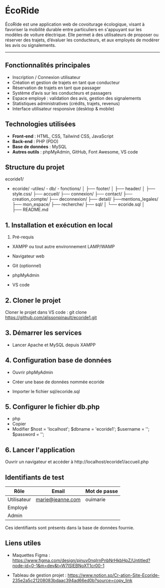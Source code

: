# ÉcoRide

ÉcoRide est une application web de covoiturage écologique, visant à favoriser la mobilité durable entre particuliers en s'appuyant sur les modèles de voiture électrique. Elle permet à des utilisateurs de proposer ou réserver des trajets, d’évaluer les conducteurs, et aux employés de modérer les avis ou signalements.

---

## Fonctionnalités principales

- Inscription / Connexion utilisateur
- Création et gestion de trajets en tant que conducteur
- Réservation de trajets en tant que passager
- Système d’avis sur les conducteurs et passagers
- Espace employé : validation des avis, gestion des signalements
- Statistiques administratives (crédits, trajets, revenus)
- Interface utilisateur responsive (desktop & mobile)


## Technologies utilisées

- **Front-end** : HTML, CSS, Tailwind CSS, JavaScript
- **Back-end** : PHP (PDO)
- **Base de données** : MySQL
- **Autres outils** : phpMyAdmin, GitHub, Font Awesome, VS code


## Structure du projet

ecoride1/
- ecoride/
  -utiles/
            - db/
            - fonctions/
            │         ├── footer/
            │         ├── header/
            │         ├── style.css/
            ├── accueil/
            ├── connexion/
            ├── contact/
            ├── creation_compte/
            ├── deconnexion/
            ├── detail/
            ├──mentions_legales/
            ├── mon_espace/
            ├── recherche/
├── sql/
│      └── ecoride.sql
│   
├── README.md


## 1. Installation et exécution en local

1. Pré-requis
- XAMPP ou tout autre environnement LAMP/WAMP

- Navigateur web

- Git (optionnel)

- phpMyAdmin
  
- VS code

## 2. Cloner le projet
Cloner le projet dans  VS code :
git clone https://github.com/alissonpinault/ecoride1.git

## 3. Démarrer les services
- Lancer Apache et MySQL depuis XAMPP

## 4. Configuration base de données
- Ouvrir phpMyAdmin

- Créer une base de données nommée ecoride

- Importer le fichier sql/ecoride.sql

## 5. Configurer le fichier db.php
- php
- Copier
- Modifier
$host = 'localhost';
$dbname = 'ecoride1';
$username = '';
$password = '';

## 6. Lancer l'application
Ouvrir un navigateur et accéder à http://localhost/ecoride1/accueil.php

## Identifiants de test

| Rôle        | Email                                           | Mot de passe |
| ----------- | ----------------------------------------------- | ------------ |
| Utilisateur |                 marie@jeanne.com                |   ouimarie   |
| Employé     |                                                 |              |
| Admin       |                                                 |              |

Ces identifiants sont présents dans la base de données fournie.

## Liens utiles

- Maquettes Figma : https://www.figma.com/design/pjnuv0nqIrnPnbNrHkbHpZ/Untitled?node-id=0-1&m=dev&t=W7lSlEBNoXT1cr00-1

- Tableau de gestion projet : https://www.notion.so/Cr-ation-Site-Ecoride-235e2a5c21208083bdaac394ad66ed0b?source=copy_link

